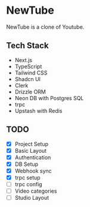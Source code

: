 # NewTube

NewTube is a clone of Youtube.

## Tech Stack

- Next.js
- TypeScript
- Tailwind CSS
- Shadcn UI
- Clerk
- Drizzle ORM
- Neon DB with Postgres SQL
- trpc
- Upstash with Redis

## TODO

- [x] Project Setup
- [x] Basic Layout
- [x] Authentication
- [x] DB Setup
- [x] Webhook sync
- [x] trpc setup
- [ ] trpc config
- [ ] Video categories
- [ ] Studio Layout
